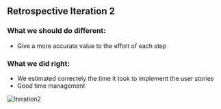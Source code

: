## Retrospective Iteration 2

### What we should do different:
- Give a more accurate value to the effort of each step

### What we did right:
- We estimated correctely the time it took to implement the user stories
- Good time management

![Iteration2](https://user-images.githubusercontent.com/92994902/233648491-a541868d-b300-4b89-891f-eecd5b0c8282.png)
